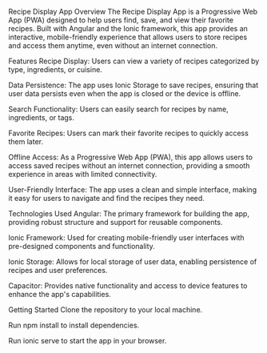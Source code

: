 Recipe Display App
Overview
The Recipe Display App is a Progressive Web App (PWA) designed to help users find, save, and view their favorite recipes. Built with Angular and the Ionic framework, this app provides an interactive, mobile-friendly experience that allows users to store recipes and access them anytime, even without an internet connection.

Features
Recipe Display: Users can view a variety of recipes categorized by type, ingredients, or cuisine.

Data Persistence: The app uses Ionic Storage to save recipes, ensuring that user data persists even when the app is closed or the device is offline.

Search Functionality: Users can easily search for recipes by name, ingredients, or tags.

Favorite Recipes: Users can mark their favorite recipes to quickly access them later.

Offline Access: As a Progressive Web App (PWA), this app allows users to access saved recipes without an internet connection, providing a smooth experience in areas with limited connectivity.

User-Friendly Interface: The app uses a clean and simple interface, making it easy for users to navigate and find the recipes they need.

Technologies Used
Angular: The primary framework for building the app, providing robust structure and support for reusable components.

Ionic Framework: Used for creating mobile-friendly user interfaces with pre-designed components and functionality.

Ionic Storage: Allows for local storage of user data, enabling persistence of recipes and user preferences.

Capacitor: Provides native functionality and access to device features to enhance the app's capabilities.

Getting Started
Clone the repository to your local machine.

Run npm install to install dependencies.

Run ionic serve to start the app in your browser.
